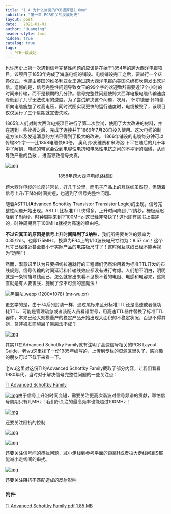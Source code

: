 ```yaml
---
title: "1.4 为什么常见的PCB板厚是1.6mm"
subtitle: "第一章 PCB相关的发展历史"
layout: post
date:   2021-01-01
author: "Huanqing"
header-style: text
hidden: true
catalog: true
tags:
  - PCB一板成功
---
```


也许历史上第一次遇到信号完整性问题的应该是在始于1854年的跨大西洋电报项目，该项目于1858年完成了海底电缆的铺设。电缆铺设完工之后，要举行一个庆典仪式，也即由英国的维多利亚女王通过跨大西洋电报向美国总统布坎南发出欢迎信。遗憾的是，信号完整性问题导致女王的99个字的欢迎致辞需要近17个小时的时间来传输，而不是预期的几分钟。信号完整性问题使跨大西洋电报电缆传输速度降低到了几乎无法使用的速度。为了尝试解决这个问题，次月， 怀尔德曼·怀特豪斯向电缆施加了过高电压，同时试图实现更快的运行速度时，电缆被毁了，该项目仅仅运行了三个星期就宣告失败。

<link href="https://cdn.bootcss.com/dplayer/1.25.0/DPlayer.min.css" rel="stylesheet">
<div id="dplayer"></div>
<script src="https://cdn.bootcss.com/dplayer/1.25.0/DPlayer.min.js"></script>
<script src="https://cdn.bootcss.com/blueimp-md5/2.12.0/js/md5.min.js"></script>
<script>
var url1="https://files.catbox.moe/c9awxa.mp4";    //这里填写视频地址
var pic1="https://files.catbox.moe/tmg0nm.jpg";   //这里填写预览图片地址
var logopng="https://gitee.com/hawkingwu/PicGo/raw/master/linearroglogo_l.png";  //logo
var id=md5(url1);
const dp = new DPlayer({
    container: document.getElementById('dplayer'),
    autoplay: false,
    theme: '#FADFA3',
    loop: true,
    lang: 'zh-cn',
    screenshot: true,
    hotkey: true,
    preload: 'auto',
    logo: logopng,
    volume: 0.7,
    mutex: true,
    video: {
        url: url1,
        pic: pic1,
        thumbnails: pic1,
        type: 'auto',
    },
    contextmenu: [
        {
            text: 'custom1',
            link: 'https://huanqingwu.github.io/',
        },
        {
            text: 'custom2',
            click: (player) => {
                console.log(player);
            },
        },
    ],

});
</script>

1865年人们对跨大西洋电报项目进行了第二次尝试，使用了大大改进的材料，并在遇到一些挫折之后，完成了连接并于1866年7月28日投入使用。这次电缆的制造方法以及发送消息的方法已得到了极大的改进。 1866年铺设的电缆每分钟可以传输8个字——比1858电缆快80倍。 奥利弗·亥维赛和米海洛·卜平在随后的几十年中了解到，电缆的带宽会受到电容性电抗和电感性电抗之间的不平衡的阻碍，从而导致严重的色散 ，进而导致信号失真。

[![img](https://cdnimg.mr-wu.cn/wp-content/uploads/2021/01/1858年跨大西洋电缆路线图.jpg)](https://cdnimg.mr-wu.cn/wp-content/uploads/2021/01/1858年跨大西洋电缆路线图.jpg)

<center> 1858年跨大西洋电缆路线图 </center>

跨大西洋电缆的长度非常长，好几千公里，而电子产品上的互联线虽然短，但随着信号上升/下降沿时间变短，也遇到了信号完整性问题。

随着ASTTL(**A**dvanced **S**chottky **T**ransistor **T**ransistor **L**ogic)的出现，信号完整性问题开始出现。ASTTL比标准TTL快得多。上升时间降到了2纳秒，栅极延迟降到了6纳秒，时钟周期来到了100MHz–这已经非常快了! 这也即有些书上描述的，时钟周期高于100MHz就视为高速的缘由吧。

**不过它真正的原因是信号上升时间降到了2纳秒**，我们所需要关注的频率为0.35/2ns，也即175MHz，换算为FR4上的1/10波长电尺寸约为：8.57 cm！这个尺寸已经接近甚至要小于实际产品的电路板尺寸了！这时候互联线已经不能再视为“透明”！

然而，潜意识里认为只要把线拉通就行的工程师们仍然沿用着为标准TTL开发的布线规则。信号传输的时间延迟和传输线效应都没有进行考虑。人们想不明白，明明就是一条铜箔导线而已，怎么就冒出来看不见摸不着的电阻、电感和电容来，这简直就是有人要害朕，施展了深不可测的黑魔法！

![[黑魔法.webp (1200×1078) (mr-wu.cn)](https://cdnimg.mr-wu.cn/wp-content/uploads/2021/01/黑魔法.webp)](https://cdnimg.mr-wu.cn/wp-content/uploads/2021/01/%E9%BB%91%E9%AD%94%E6%B3%95.jpg)

更玄学的是，由于74系列封装一样，通过尾标来区分标准TTL还是高速或者低功耗TTL、可能是管理疏忽或者装配人员看错型号，用高速TTL器件替换了标准TTL器件，本来已经大规模量产的稳定产品开始出现大面积的不稳定状况，百思不得其姐，莫非被友商施展了黑魔法不成？

[![img](https://cdnimg.mr-wu.cn/wp-content/uploads/2021/01/74-TTL-系列.jpg)](https://cdnimg.mr-wu.cn/wp-content/uploads/2021/01/74-TTL-系列.jpg)

其实TI在Advanced Schottky Family就有注明了高速信号相关的PCB Layout Guide，老wu这里找了一份1985年编写的，上传到专栏的资源区里头了，感兴趣的朋友可以下载下来看一下。

老wu这里对这份TI的Advanced Schottky Family截取了部分内容，让我们看看1980年代，当时对于解决信号完整性问题的一些关注点：

[TI Advanced Schottky Family](https://www.mr-wu.cn/wp-content/uploads/2021/01/TI-Advanced-Schottky-Family.pdf)

[![img](https://cdnimg.mr-wu.cn/wp-content/uploads/2021/01/信号完整性的历史（黑魔法开始出现）-1.jpg)](https://cdnimg.mr-wu.cn/wp-content/uploads/2021/01/信号完整性的历史（黑魔法开始出现）-1.jpg)由于信号上升沿时间变短，需要关注更高次谐波对信号频谱的贡献，哪怕信号周期只有几MHz！我们所关注的最高频率也能超过100MHz！

[![img](https://cdnimg.mr-wu.cn/wp-content/uploads/2021/01/截屏2021-01-14-下午11.31.47.png)](https://cdnimg.mr-wu.cn/wp-content/uploads/2021/01/截屏2021-01-14-下午11.31.47.png)

还要关注阻抗的控制

[![img](https://cdnimg.mr-wu.cn/wp-content/uploads/2021/01/信号完整性的历史（黑魔法开始出现）-串扰问题.png)](https://cdnimg.mr-wu.cn/wp-content/uploads/2021/01/信号完整性的历史（黑魔法开始出现）-串扰问题.png)

[![img](https://cdnimg.mr-wu.cn/wp-content/uploads/2021/01/信号完整性的历史（黑魔法开始出现）-串扰问题2.png)](https://cdnimg.mr-wu.cn/wp-content/uploads/2021/01/信号完整性的历史（黑魔法开始出现）-串扰问题2.png)

还要关注信号间的串扰问题，减小走线到参考平面的距离H或者拉大走线间距S都能减小走线间的串扰。

[![img](https://cdnimg.mr-wu.cn/wp-content/uploads/2021/01/信号完整性的历史（黑魔法开始出现）-反射问题.jpg)](https://cdnimg.mr-wu.cn/wp-content/uploads/2021/01/信号完整性的历史（黑魔法开始出现）-反射问题.jpg)

还要关注阻抗不匹配造成的反射影响

<div class="tutor-page-segment tutor-attachments-wrap">
        <h3>附件</h3>
                    <a href="https://www.mr-wu.cn/wp-content/uploads/2021/01/TI-Advanced-Schottky-Family.pdf" download="TI Advanced Schottky Family.pdf" class="tutor-lesson-attachment clearfix">
                <div class="tutor-attachment-icon">
                    <i class="tutor-icon-document"></i>
                </div>
                <div class="tutor-attachment-info">
                    <span>TI Advanced Schottky Family.pdf</span>
                    <span>1.85 MB</span>
                </div>
            </a>
                </div>
